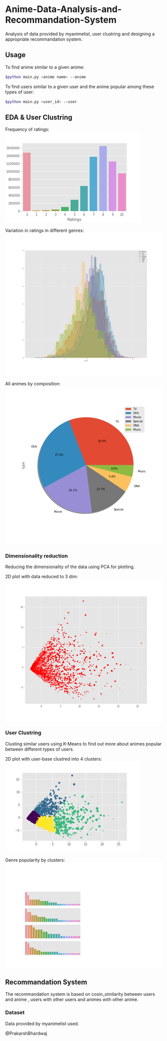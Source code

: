# Anime-Data-Analysis-and-Recommandation-System
Analysis of data provided by myanimelist, user clustring and designing a appropriate recommandation system.  
  
## Usage  
To find anime similar to a given anime:  
```bash
$python main.py <anime name> --anime
``` 

To find users similar to a given user and the anime popular among these types of user:  
```bash
$python main.py <user_id> --user
```  
  
## EDA & User Clustring
Frequency of ratings:  
<img src="imgs/ratings_cnt.png" alt="Most Common Rating" />  

Variation in ratings in different genres:  
<img src="imgs/genre_var.png" alt="Variation in ratings" />  
  
All animes by composition:  
<img src="imgs/comp.png" alt="Anime Composition" />  
  
### Dimensionality reduction  
Reducing the dimensionality of the data using PCA for plotting. 
  
2D plot with data reduced to 3 dim:  
<img src="imgs/ua_red_scatter.png" alt="2D plot" />  
  
### User Clustring  
Clusting similar users using K-Means to find out more about animes popular between different types of users.  
  
2D plot with user-base clustred into 4 clusters:  
<img src="imgs/clusters.png" alt="Clusters" />  
  
Genre popularity by clusters:  
<img src="imgs/cluster_best.png" alt="Clusters_Genre" />  
  
## Recommandation System  
The recommandation system is based on cosin_similarity between users and anime , users with other users and animes with other anime.  
  
### Dataset  
Data provided by myanimelist used.  
  
@PrakarshBhardwaj
